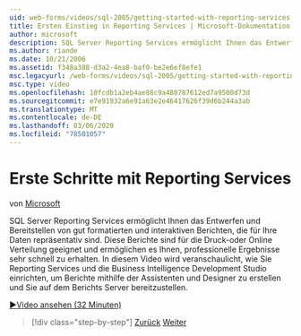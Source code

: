 ```yaml
---
uid: web-forms/videos/sql-2005/getting-started-with-reporting-services
title: Ersten Einstieg in Reporting Services | Microsoft-Dokumentation
author: microsoft
description: SQL Server Reporting Services ermöglicht Ihnen das Entwerfen und Bereitstellen von gut formatierten und interaktiven Berichten, die für Ihre Daten repräsentativ sind. Geeignet für Print oder onl...
ms.author: riande
ms.date: 10/21/2006
ms.assetid: f348a388-d3a2-4ea8-baf0-be2e6ef8efe1
msc.legacyurl: /web-forms/videos/sql-2005/getting-started-with-reporting-services
msc.type: video
ms.openlocfilehash: 10fcdb1a2eb4ae88c9a480787612ed7a9500d73d
ms.sourcegitcommit: e7e91932a6e91a63e2e46417626f39d6b244a3ab
ms.translationtype: MT
ms.contentlocale: de-DE
ms.lasthandoff: 03/06/2020
ms.locfileid: "78501057"
---
```

# <a name="getting-started-with-reporting-services"></a>Erste Schritte mit Reporting Services

von [Microsoft](https://github.com/microsoft)

SQL Server Reporting Services ermöglicht Ihnen das Entwerfen und Bereitstellen von gut formatierten und interaktiven Berichten, die für Ihre Daten repräsentativ sind. Diese Berichte sind für die Druck-oder Online Verteilung geeignet und ermöglichen es Ihnen, professionelle Ergebnisse sehr schnell zu erhalten. In diesem Video wird veranschaulicht, wie Sie Reporting Services und die Business Intelligence Development Studio einrichten, um Berichte mithilfe der Assistenten und Designer zu erstellen und Sie auf dem Berichts Server bereitzustellen.

[&#9654;Video ansehen (32 Minuten)](https://channel9.msdn.com/Blogs/ASP-NET-Site-Videos/getting-started-with-reporting-services)

> [!div class="step-by-step"]
> [Zurück](using-sql-server-management-studio.md)
> [Weiter](building-and-customizing-reports-in-business-intelligence-development-studio.md)
